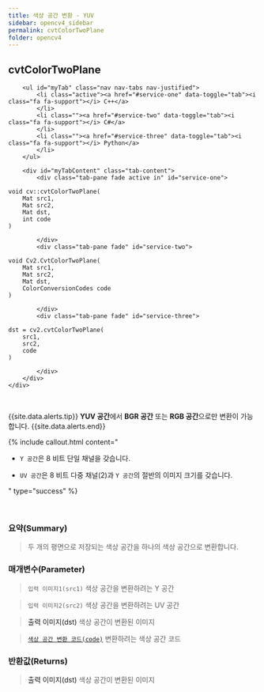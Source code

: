 ```yaml
---
title: 색상 공간 변환 - YUV
sidebar: opencv4_sidebar
permalink: cvtColorTwoPlane
folder: opencv4
---
```


<div class="row">
    <div class="col-lg-12">
        <h2 class="page-header">cvtColorTwoPlane</h2>
    </div>
    <div class="col-lg-12">

        <ul id="myTab" class="nav nav-tabs nav-justified">
            <li class="active"><a href="#service-one" data-toggle="tab"><i class="fa fa-support"></i> C++</a>
            </li>
            <li class=""><a href="#service-two" data-toggle="tab"><i class="fa fa-support"></i> C#</a>
            </li>
            <li class=""><a href="#service-three" data-toggle="tab"><i class="fa fa-support"></i> Python</a>
            </li>
        </ul>

        <div id="myTabContent" class="tab-content">
            <div class="tab-pane fade active in" id="service-one">
<pre class="prettyprint"><code class="language-cpp">void cv::cvtColorTwoPlane(
    Mat src1,
    Mat src2,
    Mat dst,
    int code
)</code></pre>
            </div>
            <div class="tab-pane fade" id="service-two">
<pre class="prettyprint"><code class="language-cs">void Cv2.CvtColorTwoPlane(
    Mat src1,
    Mat src2,
    Mat dst,
    ColorConversionCodes code
)</code></pre>
            </div>
            <div class="tab-pane fade" id="service-three">
<pre class="prettyprint"><code class="language-py">dst = cv2.cvtColorTwoPlane(
    src1,
    src2,
    code
)</code></pre>
            </div>
        </div>
    </div>
</div>

<br>

{{site.data.alerts.tip}}
<b>YUV 공간</b>에서 <b>BGR 공간</b> 또는 <b>RGB 공간</b>으로만 변환이 가능합니다.
{{site.data.alerts.end}}

{% include callout.html content="

- `Y 공간`은 8 비트 단일 채널을 갖습니다.
  
- `UV 공간`은 8 비트 다중 채널(2)과 `Y 공간`의 절반의 이미지 크기를 갖습니다.

" type="success" %}

<br>

### 요약(Summary)

> 두 개의 평면으로 저장되는 색상 공간을 하나의 색상 공간으로 변환합니다.

### 매개변수(Parameter)

> `입력 이미지1(src1)` 색상 공간을 변환하려는 Y 공간

> `입력 이미지2(src2)` 색상 공간을 변환하려는 UV 공간

> <a data-toggle="tooltip" data-original-title="{{site.data.glossary.only_C_CS}}">출력 이미지(dst)</a> 색상 공간이 변환된 이미지

> [`색상 공간 변환 코드(code)`](ColorConversionCodes) 변환하려는 색상 공간 코드

### 반환값(Returns)

> <a data-toggle="tooltip" data-original-title="{{site.data.glossary.only_Python}}">출력 이미지(dst)</a> 색상 공간이 변환된 이미지